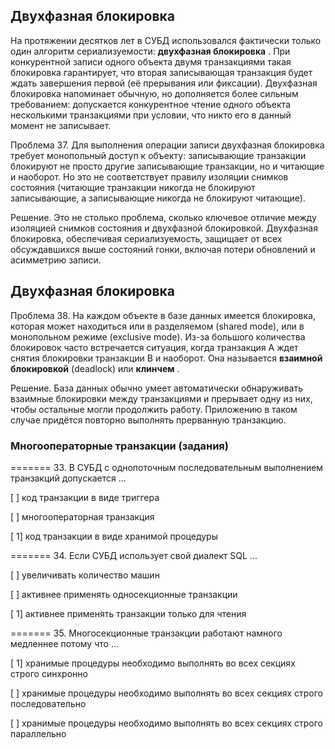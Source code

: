 ## Двухфазная блокировка

На протяжении десятков лет в СУБД использовался фактически только один алгоритм сериализуемости:  **двухфазная блокировка** . При конкурентной записи одного объекта двумя транзакциями такая блокировка гарантирует, что вторая записывающая транзакция будет ждать завершения первой (её прерывания или фиксации). Двухфазная блокировка напоминает обычную, но дополняется более сильным требованием: допускается конкурентное чтение одного объекта несколькими транзакциями при условии, что никто его в данный момент не записывает.

Проблема 37. Для выполнения операции записи двухфазная блокировка требует монопольный доступ к объекту: записывающие транзакции блокируют не просто другие записывающие транзакции, но и читающие и наоборот. Но это не соответствует правилу изоляции снимков состояния (читающие транзакции никогда не блокируют записывающие, а записывающие никогда не блокируют читающие).

Решение. Это не столько проблема, сколько ключевое отличие между изоляцией снимков состояния и двухфазной блокировкой. Двухфазная блокировка, обеспечивая сериализуемость, защищает от всех обсуждавшихся выше состояний гонки, включая потери обновлений и асимметрию записи.


## Двухфазная блокировка

Проблема 38. На каждом объекте в базе данных имеется блокировка, которая может находиться или в разделяемом (shared mode), или в монопольном режиме (exclusive mode). Из-за большого количества блокировок часто встречается ситуация, когда транзакция A ждет снятия блокировки транзакции B и наоборот. Она называется **взаимной блокировкой** (deadlock) или  **клинчем** .

Решение. База данных обычно умеет автоматически обнаруживать взаимные блокировки между транзакциями и прерывает одну из них, чтобы остальные могли продолжить работу. Приложению в таком случае придётся повторно выполнять прерванную транзакцию.


### Многооператорные транзакции (задания)

======= 33. В СУБД с однопоточным последовательным выполнением транзакций допускается ...

[ ] код транзакции в виде триггера

[ ] многооператорная транзакция

[ 1] код транзакции в виде хранимой процедуры

======= 34. Если СУБД использует свой диалект SQL ...

[ ] увеличивать количество машин

[ ] активнее применять односекционные транзакции

[ 1] активнее применять транзакции только для чтения

======= 35. Многосекционные транзакции работают намного медленнее потому что ...

[ 1] хранимые процедуры необходимо выполнять во всех секциях строго синхронно

[ ] хранимые процедуры необходимо выполнять во всех секциях строго последовательно

[ ] хранимые процедуры необходимо выполнять во всех секциях строго параллельно
